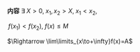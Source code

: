 **内容**
$\exists\;X>0,\;x_1,x_2>X,\;x_1<x_2,\;$

$\,f(x_1)<f(x_2),\;f(x)\leq M$

$\Rightarrow \lim\limits_{x\to+\infty}f(x)=A$
